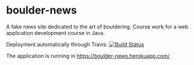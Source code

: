 # boulder-news
A fake news site dedicated to the art of bouldering. Course work for a web application development course in Java.

Deployment automatically through Travis. [![Build Status](https://travis-ci.org/sainikumara/boulder-news.svg?branch=master)](https://travis-ci.org/sainikumara/boulder-news)

The application is running in https://boulder-news.herokuapp.com/
